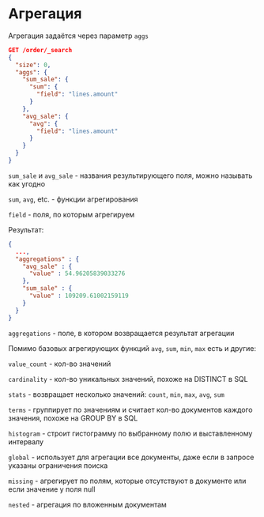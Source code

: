 # Агрегация

Агрегация задаётся через параметр `aggs`

```json
GET /order/_search
{
  "size": 0,
  "aggs": {
    "sum_sale": {
      "sum": {
        "field": "lines.amount"
      }
    },
    "avg_sale": {
      "avg": {
        "field": "lines.amount"
      }
    }
  }
}
```

`sum_sale` и `avg_sale` - названия результирующего поля, можно называть как угодно

`sum`, `avg`, etc. - функции агрегирования

`field` - поля, по которым агрегируем

Результат:
```json
{
  ...,
  "aggregations" : {
    "avg_sale" : {
      "value" : 54.96205839033276
    },
    "sum_sale" : {
      "value" : 109209.61002159119
    }
  }
}
```

`aggregations` - поле, в котором возвращается результат агрегации

Помимо базовых агрегирующих функций `avg`, `sum`, `min`, `max` есть и другие:

`value_count` - кол-во значений

`cardinality` - кол-во уникальных значений, похоже на DISTINCT в SQL

`stats` - возвращает несколько значений: `count`, `min`, `max`, `avg`, `sum`

`terms` - группирует по значениям и считает кол-во документов каждого значения, похоже на GROUP BY в SQL

`histogram` - строит гистограмму по выбранному полю и выставленному интервалу

`global` - использует для агрегации все документы, даже если в запросе указаны ограничения поиска

`missing` - агрегирует по полям, которые отсутствуют в документе или если значение у поля null

`nested` - агрегация по вложенным документам